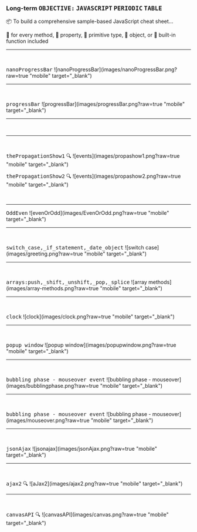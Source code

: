 ### Long-term <kbd>OBJECTIVE:</kbd>   <KBD>JAVASCRIPT</KBD> <KBD>PERIODIC</KBD>  <KBD>TABLE</KBD>
:package: To build a comprehensive sample-based JavaScript cheat sheet... 

:bookmark: for every method, 
:bookmark: property, 
:bookmark: primitive type, 
:bookmark: object, or 
:bookmark: built-in function included



<hr />  
<br />
  
 <KBD>nanoProgressBar</KBD>
 ![nanoProgressBar](images/nanoProgressBar.png?raw=true "mobile" target="_blank")



<hr />  
<br />
 
 
 <KBD>progressBar</KBD>
 ![progressBar](images/progressBar.png?raw=true "mobile" target="_blank")
 

 
<hr />  
<br />


 <hr />  
<br />
  
 <kbd>thePropagationShow1</kbd> :mag:
 ![events](images/propashow1.png?raw=true "mobile" target="_blank")


<kbd>thePropagationShow2</kbd> :mag:
 ![events](images/propashow2.png?raw=true "mobile" target="_blank")

<br>
<hr>

 <KBD>OddEven</KBD> 
 ![evenOrOdd](images/EvenOrOdd.png?raw=true "mobile" target="_blank")
 
 
 
 
 <hr />  
<br />
  
  
  
 <KBD>switch_case,_if_statement,_date_object</KBD>
 ![switch case](images/greeting.png?raw=true "mobile" target="_blank")
 
 
 <hr />  
<br />



  
 <KBD>arrays:push,_shift,_unshift,_pop,_splice</KBD> 
 ![array methods](images/array-methods.png?raw=true "mobile" target="_blank")
 
 
 

 <hr />  
<br />
  
 <kbd>clock</kbd> 
 ![clock](images/clock.png?raw=true "mobile" target="_blank")
 
 
 <hr />  
<br />
  
 <kbd>popup window</kbd> 
 ![popup window](images/popupwindow.png?raw=true "mobile" target="_blank")
 
 
 <hr />  
<br />
  
 <kbd>bubbling phase - mouseover event</kbd> 
 ![bubbling phase - mouseover](images/bubblingphase.png?raw=true "mobile" target="_blank")
 
 
 <hr />  
<br />
  
 <kbd>bubbling phase - mouseover event</kbd> 
 ![bubbling phase - mouseover](images/mouseover.png?raw=true "mobile" target="_blank")
 
 
 
  <hr />  
<br />
  
 <kbd>jsonAjax</kbd> 
 ![jsonajax](images/jsonAjax.png?raw=true "mobile" target="_blank")
 
 
 <hr />  
<br />
  
 <kbd>ajax2</kbd> :mag:
 ![aJax2](images/ajax2.png?raw=true "mobile" target="_blank")
 
 
 
 <hr />  
<br />
  
 <kbd>canvasAPI</kbd> :mag:
 ![canvasAPI](images/canvas.png?raw=true "mobile" target="_blank")
 
 
 
